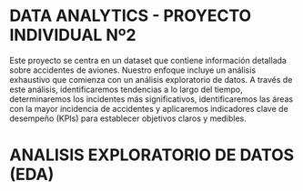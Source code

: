 # DATA ANALYTICS - PROYECTO INDIVIDUAL Nº2

Este proyecto se centra en un dataset que contiene información detallada sobre accidentes de aviones. Nuestro enfoque incluye un análisis exhaustivo que comienza con un análisis exploratorio de datos. A través de este análisis, identificaremos tendencias a lo largo del tiempo, determinaremos los incidentes más significativos, identificaremos las áreas con la mayor incidencia de accidentes y aplicaremos indicadores clave de desempeño (KPIs) para establecer objetivos claros y medibles.

# ANALISIS EXPLORATORIO DE DATOS (EDA)


